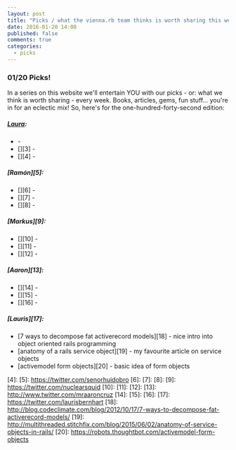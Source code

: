 ```yaml
---
layout: post
title: "Picks / what the vienna.rb team thinks is worth sharing this week"
date: 2016-01-20 14:00
published: false
comments: true
categories:
  - picks
---
```


### 01/20 Picks!

In a series on this website we'll entertain YOU with our picks - or: what we think is worth sharing - every week.
Books, articles, gems, fun stuff... you're in for an eclectic mix! So, here's for the one-hundred-forty-second edition:

##### [Laura][1]:
- [][2] - 
- [][3] - 
- [][4] - 

##### [Ramón][5]:
- [][6] - 
- [][7] - 
- [][8] - 

##### [Markus][9]:
- [][10] - 
- [][11] - 
- [][12] - 

##### [Aaron][13]:
- [][14] - 
- [][15] - 
- [][16] - 

##### [Lauris][17]:
- [7 ways to decompose fat activerecord models][18] - nice intro into object oriented rails programming
- [anatomy of a rails service object][19] - my favourite article on service objects 
- [activemodel form objects][20] - basic idea of form objects 

[1]: http://www.twitter.com/alicetragedy
[2]: 
[3]: 
[4]: 
[5]: https://twitter.com/senorhuidobro
[6]:
[7]:
[8]:
[9]: https://twitter.com/nuclearsquid
[10]: 
[11]: 
[12]: 
[13]: http://www.twitter.com/mraaroncruz
[14]: 
[15]: 
[16]: 
[17]: https://twitter.com/laurisbernhart
[18]: http://blog.codeclimate.com/blog/2012/10/17/7-ways-to-decompose-fat-activerecord-models/
[19]: http://multithreaded.stitchfix.com/blog/2015/06/02/anatomy-of-service-objects-in-rails/
[20]: https://robots.thoughtbot.com/activemodel-form-objects

